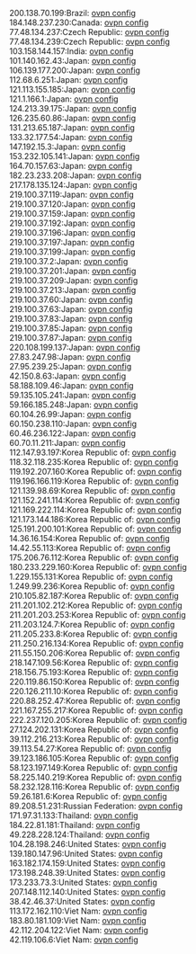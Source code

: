 200.138.70.199:Brazil: [ovpn config](vpn/200_138_70_199.ovpn)  
184.148.237.230:Canada: [ovpn config](vpn/184_148_237_230.ovpn)  
77.48.134.237:Czech Republic: [ovpn config](vpn/77_48_134_237.ovpn)  
77.48.134.239:Czech Republic: [ovpn config](vpn/77_48_134_239.ovpn)  
103.158.144.157:India: [ovpn config](vpn/103_158_144_157.ovpn)  
101.140.162.43:Japan: [ovpn config](vpn/101_140_162_43.ovpn)  
106.139.177.200:Japan: [ovpn config](vpn/106_139_177_200.ovpn)  
112.68.6.251:Japan: [ovpn config](vpn/112_68_6_251.ovpn)  
121.113.155.185:Japan: [ovpn config](vpn/121_113_155_185.ovpn)  
121.1.166.1:Japan: [ovpn config](vpn/121_1_166_1.ovpn)  
124.213.39.175:Japan: [ovpn config](vpn/124_213_39_175.ovpn)  
126.235.60.86:Japan: [ovpn config](vpn/126_235_60_86.ovpn)  
131.213.65.187:Japan: [ovpn config](vpn/131_213_65_187.ovpn)  
133.32.177.54:Japan: [ovpn config](vpn/133_32_177_54.ovpn)  
147.192.15.3:Japan: [ovpn config](vpn/147_192_15_3.ovpn)  
153.232.105.141:Japan: [ovpn config](vpn/153_232_105_141.ovpn)  
164.70.157.63:Japan: [ovpn config](vpn/164_70_157_63.ovpn)  
182.23.233.208:Japan: [ovpn config](vpn/182_23_233_208.ovpn)  
217.178.135.124:Japan: [ovpn config](vpn/217_178_135_124.ovpn)  
219.100.37.119:Japan: [ovpn config](vpn/219_100_37_119.ovpn)  
219.100.37.120:Japan: [ovpn config](vpn/219_100_37_120.ovpn)  
219.100.37.159:Japan: [ovpn config](vpn/219_100_37_159.ovpn)  
219.100.37.192:Japan: [ovpn config](vpn/219_100_37_192.ovpn)  
219.100.37.196:Japan: [ovpn config](vpn/219_100_37_196.ovpn)  
219.100.37.197:Japan: [ovpn config](vpn/219_100_37_197.ovpn)  
219.100.37.199:Japan: [ovpn config](vpn/219_100_37_199.ovpn)  
219.100.37.2:Japan: [ovpn config](vpn/219_100_37_2.ovpn)  
219.100.37.201:Japan: [ovpn config](vpn/219_100_37_201.ovpn)  
219.100.37.209:Japan: [ovpn config](vpn/219_100_37_209.ovpn)  
219.100.37.213:Japan: [ovpn config](vpn/219_100_37_213.ovpn)  
219.100.37.60:Japan: [ovpn config](vpn/219_100_37_60.ovpn)  
219.100.37.63:Japan: [ovpn config](vpn/219_100_37_63.ovpn)  
219.100.37.83:Japan: [ovpn config](vpn/219_100_37_83.ovpn)  
219.100.37.85:Japan: [ovpn config](vpn/219_100_37_85.ovpn)  
219.100.37.87:Japan: [ovpn config](vpn/219_100_37_87.ovpn)  
220.108.199.137:Japan: [ovpn config](vpn/220_108_199_137.ovpn)  
27.83.247.98:Japan: [ovpn config](vpn/27_83_247_98.ovpn)  
27.95.239.25:Japan: [ovpn config](vpn/27_95_239_25.ovpn)  
42.150.8.63:Japan: [ovpn config](vpn/42_150_8_63.ovpn)  
58.188.109.46:Japan: [ovpn config](vpn/58_188_109_46.ovpn)  
59.135.105.241:Japan: [ovpn config](vpn/59_135_105_241.ovpn)  
59.166.185.248:Japan: [ovpn config](vpn/59_166_185_248.ovpn)  
60.104.26.99:Japan: [ovpn config](vpn/60_104_26_99.ovpn)  
60.150.238.110:Japan: [ovpn config](vpn/60_150_238_110.ovpn)  
60.46.236.122:Japan: [ovpn config](vpn/60_46_236_122.ovpn)  
60.70.11.211:Japan: [ovpn config](vpn/60_70_11_211.ovpn)  
112.147.93.197:Korea Republic of: [ovpn config](vpn/112_147_93_197.ovpn)  
118.32.118.235:Korea Republic of: [ovpn config](vpn/118_32_118_235.ovpn)  
119.192.207.160:Korea Republic of: [ovpn config](vpn/119_192_207_160.ovpn)  
119.196.166.119:Korea Republic of: [ovpn config](vpn/119_196_166_119.ovpn)  
121.139.98.69:Korea Republic of: [ovpn config](vpn/121_139_98_69.ovpn)  
121.152.241.114:Korea Republic of: [ovpn config](vpn/121_152_241_114.ovpn)  
121.169.222.114:Korea Republic of: [ovpn config](vpn/121_169_222_114.ovpn)  
121.173.144.186:Korea Republic of: [ovpn config](vpn/121_173_144_186.ovpn)  
125.191.200.101:Korea Republic of: [ovpn config](vpn/125_191_200_101.ovpn)  
14.36.16.154:Korea Republic of: [ovpn config](vpn/14_36_16_154.ovpn)  
14.42.55.113:Korea Republic of: [ovpn config](vpn/14_42_55_113.ovpn)  
175.206.76.112:Korea Republic of: [ovpn config](vpn/175_206_76_112.ovpn)  
180.233.229.160:Korea Republic of: [ovpn config](vpn/180_233_229_160.ovpn)  
1.229.155.131:Korea Republic of: [ovpn config](vpn/1_229_155_131.ovpn)  
1.249.99.236:Korea Republic of: [ovpn config](vpn/1_249_99_236.ovpn)  
210.105.82.187:Korea Republic of: [ovpn config](vpn/210_105_82_187.ovpn)  
211.201.102.212:Korea Republic of: [ovpn config](vpn/211_201_102_212.ovpn)  
211.201.203.253:Korea Republic of: [ovpn config](vpn/211_201_203_253.ovpn)  
211.203.124.7:Korea Republic of: [ovpn config](vpn/211_203_124_7.ovpn)  
211.205.233.8:Korea Republic of: [ovpn config](vpn/211_205_233_8.ovpn)  
211.250.216.134:Korea Republic of: [ovpn config](vpn/211_250_216_134.ovpn)  
211.55.150.206:Korea Republic of: [ovpn config](vpn/211_55_150_206.ovpn)  
218.147.109.56:Korea Republic of: [ovpn config](vpn/218_147_109_56.ovpn)  
218.156.75.193:Korea Republic of: [ovpn config](vpn/218_156_75_193.ovpn)  
220.119.86.150:Korea Republic of: [ovpn config](vpn/220_119_86_150.ovpn)  
220.126.211.10:Korea Republic of: [ovpn config](vpn/220_126_211_10.ovpn)  
220.88.252.47:Korea Republic of: [ovpn config](vpn/220_88_252_47.ovpn)  
221.167.255.217:Korea Republic of: [ovpn config](vpn/221_167_255_217.ovpn)  
222.237.120.205:Korea Republic of: [ovpn config](vpn/222_237_120_205.ovpn)  
27.124.202.131:Korea Republic of: [ovpn config](vpn/27_124_202_131.ovpn)  
39.112.216.213:Korea Republic of: [ovpn config](vpn/39_112_216_213.ovpn)  
39.113.54.27:Korea Republic of: [ovpn config](vpn/39_113_54_27.ovpn)  
39.123.186.105:Korea Republic of: [ovpn config](vpn/39_123_186_105.ovpn)  
58.123.197.149:Korea Republic of: [ovpn config](vpn/58_123_197_149.ovpn)  
58.225.140.219:Korea Republic of: [ovpn config](vpn/58_225_140_219.ovpn)  
58.232.128.116:Korea Republic of: [ovpn config](vpn/58_232_128_116.ovpn)  
59.26.181.6:Korea Republic of: [ovpn config](vpn/59_26_181_6.ovpn)  
89.208.51.231:Russian Federation: [ovpn config](vpn/89_208_51_231.ovpn)  
171.97.31.133:Thailand: [ovpn config](vpn/171_97_31_133.ovpn)  
184.22.81.181:Thailand: [ovpn config](vpn/184_22_81_181.ovpn)  
49.228.228.124:Thailand: [ovpn config](vpn/49_228_228_124.ovpn)  
104.28.198.246:United States: [ovpn config](vpn/104_28_198_246.ovpn)  
139.180.147.96:United States: [ovpn config](vpn/139_180_147_96.ovpn)  
163.182.174.159:United States: [ovpn config](vpn/163_182_174_159.ovpn)  
173.198.248.39:United States: [ovpn config](vpn/173_198_248_39.ovpn)  
173.233.73.3:United States: [ovpn config](vpn/173_233_73_3.ovpn)  
207.148.112.140:United States: [ovpn config](vpn/207_148_112_140.ovpn)  
38.42.46.37:United States: [ovpn config](vpn/38_42_46_37.ovpn)  
113.172.162.110:Viet Nam: [ovpn config](vpn/113_172_162_110.ovpn)  
183.80.181.109:Viet Nam: [ovpn config](vpn/183_80_181_109.ovpn)  
42.112.204.122:Viet Nam: [ovpn config](vpn/42_112_204_122.ovpn)  
42.119.106.6:Viet Nam: [ovpn config](vpn/42_119_106_6.ovpn)  
